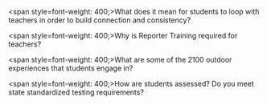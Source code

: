 <span style=font-weight: 400;>What does it mean for students to loop with teachers in order to build connection and consistency?</span></p>  <p><span style=font-weight: 400;>Why is Reporter Training required for teachers?</span>

<span style=font-weight: 400;>What are some of the 2100 outdoor experiences that students engage in?</span>

<span style=font-weight: 400;>How are students assessed? Do you meet state standardized testing requirements?</span>